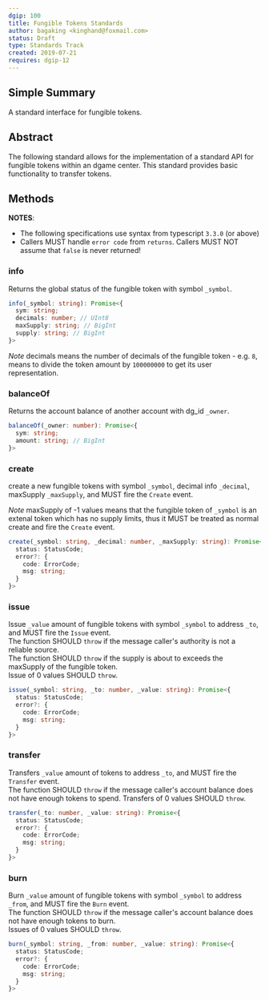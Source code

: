 ```yaml
---
dgip: 100
title: Fungible Tokens Standards
author: bagaking <kinghand@foxmail.com>
status: Draft
type: Standards Track
created: 2019-07-21
requires: dgip-12
---
```


## Simple Summary

A standard interface for fungible tokens.

## Abstract

The following standard allows for the implementation of a standard API for fungible tokens within an dgame center.
This standard provides basic functionality to transfer tokens.

## Methods

**NOTES**:

- The following specifications use syntax from typescript `3.3.0` (or above)
- Callers MUST handle `error code` from `returns`.  Callers MUST NOT assume that `false` is never returned!

### info

Returns the global status of the fungible token with symbol `_symbol`.

```typescript
info(_symbol: string): Promise<{
  sym: string;
  decimals: number; // UInt8
  maxSupply: string; // BigInt
  supply: string; // BigInt
}>
```

*Note* decimals means the number of decimals of the fungible token - e.g. `8`, means to divide the token amount by `100000000` to get its user representation.

### balanceOf

Returns the account balance of another account with dg_id `_owner`.

```typescript
balanceOf(_owner: number): Promise<{
  sym: string;
  amount: string; // BigInt
}>
```

### create

create a new fungible tokens with symbol `_symbol`, decimal info `_decimal`, maxSupply `_maxSupply`, and MUST fire the `Create` event.  

*Note* maxSupply of -1 values means that the fungible token of `_symbol` is an extenal token which has no supply limits, thus it MUST be treated as normal create and fire the `Create` event.

```typescript
create(_symbol: string, _decimal: number, _maxSupply: string): Promise<{
  status: StatusCode;
  error?: {
    code: ErrorCode;
    msg: string;
  }
}>
```

### issue

Issue `_value` amount of fungible tokens with symbol `_symbol` to address `_to`, and MUST fire the `Issue` event.  
The function SHOULD `throw` if the message caller's authority is not a reliable source.  
The function SHOULD `throw` if the supply is about to exceeds the maxSupply of the fungible token.  
Issue of 0 values SHOULD `throw`.  

```typescript
issue(_symbol: string, _to: number, _value: string): Promise<{
  status: StatusCode;
  error?: {
    code: ErrorCode;
    msg: string;
  }
}>
```

### transfer

Transfers `_value` amount of tokens to address `_to`, and MUST fire the `Transfer` event.  
The function SHOULD `throw` if the message caller's account balance does not have enough tokens to spend.
Transfers of 0 values SHOULD `throw`.

```typescript
transfer(_to: number, _value: string): Promise<{
  status: StatusCode;
  error?: {
    code: ErrorCode;
    msg: string;
  }
}>
```

### burn

Burn `_value` amount of fungible tokens with symbol `_symbol` to address `_from`, and MUST fire the `Burn` event.  
The function SHOULD `throw` if the message caller's account balance does not have enough tokens to burn.  
Issues of 0 values SHOULD `throw`.  

```typescript
burn(_symbol: string, _from: number, _value: string): Promise<{
  status: StatusCode;
  error?: {
    code: ErrorCode;
    msg: string;
  }
}>
```
